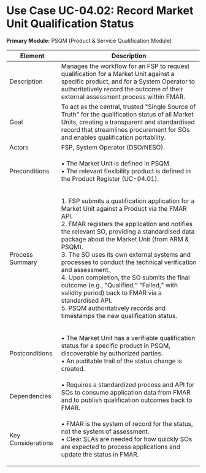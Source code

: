 # Use Case UC-04.02: Record Market Unit Qualification Status

**Primary Module:** PSQM (Product & Service Qualification Module)

| Element            | Description                                                                                                                                                                                                                                                                                                                                                                                                                                                                                                                                                                                                    |
| ------------------ | -------------------------------------------------------------------------------------------------------------------------------------------------------------------------------------------------------------------------------------------------------------------------------------------------------------------------------------------------------------------------------------------------------------------------------------------------------------------------------------------------------------------------------------------------------------------------------------------------------------- |
| Description        | Manages the workflow for an FSP to request qualification for a Market Unit against a specific product, and for a System Operator to authoritatively record the outcome of their external assessment process within FMAR.                                                                                                                                                                                                                                                                                                                                                                                       |
| Goal               | To act as the central, trusted "Single Source of Truth" for the qualification status of all Market Units, creating a transparent and standardised record that streamlines procurement for SOs and enables qualification portability.                                                                                                                                                                                                                                                                                                                                                                           |
| Actors             | FSP, System Operator (DSO/NESO).                                                                                                                                                                                                                                                                                                                                                                                                                                                                                                                                                                               |
| Preconditions      | <p>• The Market Unit is defined in PSQM.<br>• The relevant flexibility product is defined in the Product Register (UC-04.01).</p>                                                                                                                                                                                                                                                                                                                                                                                                                                                                              |
| Process Summary    | <p>1. FSP submits a qualification application for a Market Unit against a Product via the FMAR API.<br>2. FMAR registers the application and notifies the relevant SO, providing a standardised data package about the Market Unit (from ARM &#x26; PSQM).<br>3. The SO uses its own external systems and processes to conduct the technical verification and assessment.<br>4. Upon completion, the SO submits the final outcome (e.g., "Qualified," "Failed," with validity period) back to FMAR via a standardised API.<br>5. PSQM authoritatively records and timestamps the new qualification status.</p> |
| Postconditions     | <p>• The Market Unit has a verifiable qualification status for a specific product in PSQM, discoverable by authorized parties.<br>• An auditable trail of the status change is created.</p>                                                                                                                                                                                                                                                                                                                                                                                                                    |
| Dependencies       | • Requires a standardized process and API for SOs to consume application data from FMAR and to publish qualification outcomes back to FMAR.                                                                                                                                                                                                                                                                                                                                                                                                                                                                    |
| Key Considerations | <p>• FMAR is the system of record for the status, not the system of assessment.<br>• Clear SLAs are needed for how quickly SOs are expected to process applications and update the status in FMAR.</p>                                                                                                                                                                                                                                                                                                                                                                                                         |
